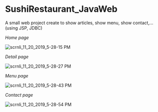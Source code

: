 # SushiRestaurant_JavaWeb
A small web project create to show articles, show menu, show contact,... (using JSP, JDBC)

<i>Home page</i>

![scrnli_11_20_2019_5-28-15 PM](https://user-images.githubusercontent.com/39472745/69231323-781a4980-0bbb-11ea-93de-b3603dc52596.png)

<i>Detail page</i>

![scrnli_11_20_2019_5-28-27 PM](https://user-images.githubusercontent.com/39472745/69231324-781a4980-0bbb-11ea-9038-d3df495bc8e1.png)

<i>Menu page</i>

![scrnli_11_20_2019_5-28-43 PM](https://user-images.githubusercontent.com/39472745/69231327-781a4980-0bbb-11ea-867a-ac45eb5cf48f.png)

<i>Contact page</i>

![scrnli_11_20_2019_5-28-54 PM](https://user-images.githubusercontent.com/39472745/69231328-78b2e000-0bbb-11ea-98fe-f32a06a60d9a.png)
